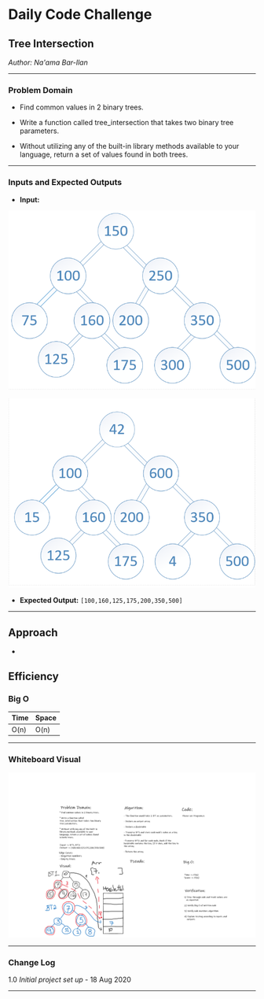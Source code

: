 # Daily Code Challenge

## Tree Intersection
*Author: Na'ama Bar-Ilan*

---

### Problem Domain

* Find common values in 2 binary trees.

* Write a function called tree_intersection that takes two binary tree parameters.

* Without utilizing any of the built-in library methods available to your language, return a set of values found in both trees.

---

### Inputs and Expected Outputs

* **Input:** 

![InputImage 1](https://github.com/NaamaBarIlan/data-structures-and-algorithms/blob/master/Assets/BT1.png)


![InputImage 2](https://github.com/NaamaBarIlan/data-structures-and-algorithms/blob/master/Assets/BT2.png)


* **Expected Output:**
`[100,160,125,175,200,350,500]`

---

## Approach

* 

## Efficiency


### Big O


| Time | Space |
| :----------- | :----------- |
| O(n) | O(n) |

---


### Whiteboard Visual

![Image 1](https://github.com/NaamaBarIlan/data-structures-and-algorithms/blob/master/Assets/CC32.png)


---

### Change Log


1.0 *Initial project set up* - 18 Aug 2020  

---
